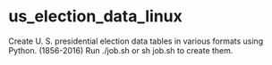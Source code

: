 # us_election_data_linux
Create U. S. presidential election data tables in various formats using Python. (1856-2016)
Run ./job.sh or sh job.sh to create them.
